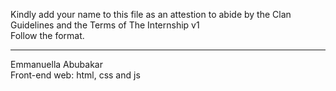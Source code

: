 Kindly add your name to this file as an attestion to abide by the Clan Guidelines and the Terms of The Internship v1
<br/> Follow the format.<br/> 
___
Emmanuella Abubakar <br/>
Front-end web: html, css and js
